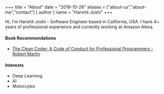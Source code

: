 +++
title = "About"
date = "2019-10-26"
aliases = ["about-us","about-me","contact"]
[ author ]
  name = "Harshit Joshi"
+++

Hi, I'm Harshit Joshi - Software Engineer based in California, USA. I have 4+ years of professional experience and currently working at Amazon Alexa.

#### Book Recommendations
- [The Clean Coder: A Code of Conduct for Professional Programmers - Robert Martin](https://www.amazon.com/Clean-Coder-Conduct-Professional-Programmers/dp/013708107)

#### Interests

- Deep Learning
- AI
- Motorcyles
